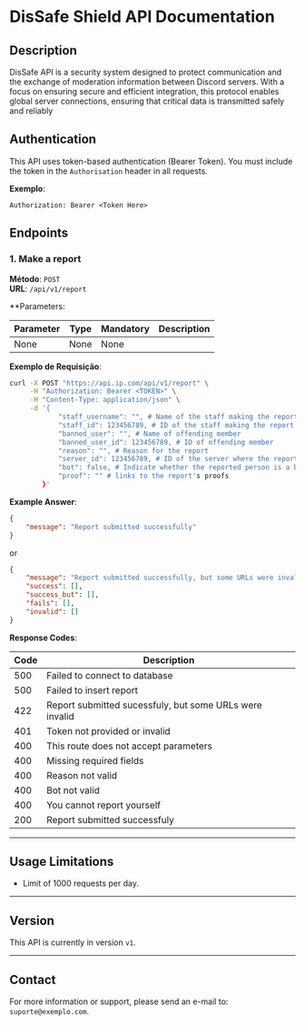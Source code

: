 # DisSafe Shield API Documentation

## Description

DisSafe API is a security system designed to protect communication and the exchange of moderation information between Discord servers. With a focus on ensuring secure and efficient integration, this protocol enables global server connections, ensuring that critical data is transmitted safely and reliably

## Authentication

This API uses token-based authentication (Bearer Token). You must include the token in the `Authorisation` header in all requests.

**Exemplo**:

``` http
Authorization: Bearer <Token Here>
```

## Endpoints

### 1. Make a report

**Método**: `POST`  
**URL**: `/api/v1/report`

**Parameters:

| Parameter   | Type   | Mandatory   | Description                |
|-------------|--------|-------------|----------------------------|
| None        | None   | None        |                            |

**Exemplo de Requisição**:

```bash
curl -X POST "https://api.ip.com/api/v1/report" \
     -H "Authorization: Bearer <TOKEN>" \
     -H "Content-Type: application/json" \
     -d '{
            "staff_username": "", # Name of the staff making the report
            "staff_id": 123456789, # ID of the staff making the report
            "banned_user": "", # Name of offending member
            "banned_user_id": 123456789, # ID of offending member
            "reason": "", # Reason for the report 
            "server_id": 123456789, # ID of the server where the report was made
            "bot": false, # Indicate whether the reported person is a bot or not
            "proof": "" # links to the report's proofs
        }'
```

**Example Answer**:

```json
{
    "message": "Report submitted successfully"
}
```

or

```json
{
    "message": "Report submitted successfully, but some URLs were invalid",
    "success": [],
    "success_but": [],
    "fails": [],
    "invalid": []
}
```

**Response Codes**:

| Code   | Description                                               |
|--------|---------------------------------------------------------|
| 500    | Failed to connect to database                           |
| 500    | Failed to insert report                                 |
| 422    | Report submitted sucessfuly, but some URLs were invalid |
| 401    | Token not provided or invalid                           |
| 400    | This route does not accept parameters                   |
| 400    | Missing required fields                                 |
| 400    | Reason not valid                                        |
| 400    | Bot not valid                                           |
| 400    | You cannot report yourself                              |
| 200    | Report submitted successfuly                            |

---

## Usage Limitations

- Limit of 1000 requests per day.

---

## Version

This API is currently in version `v1`.

---

## Contact

For more information or support, please send an e-mail to: `suporte@exemplo.com`.
